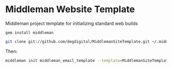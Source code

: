 Middleman Website Template
======

Middleman project template for initializing standard web builds

```
gem install middleman
```

```bash
git clone git://github.com/degdigital/MiddlemanSiteTemplate.git ~/.middleman/MiddlemanSiteTemplate
```

Then:

```bash
middleman init middleman_email_template --template=MiddlemanSiteTemplate
```